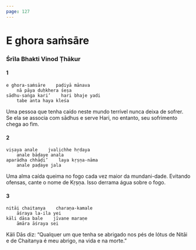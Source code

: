 ```yaml
---
page: 127
---
```


# E ghora saṁsāre

### Śrīla Bhakti Vinod Ṭhākur

#### 1

    e ghora-saṁsāre    paḍiyā mānava
        nā pāya duḥkhera śeṣa
    sādhu-saṅga kari’    hari bhaje yadi
        tabe anta haya kleśa

Uma pessoa que tenha caído neste mundo terrível nunca deixa de sofrer. Se ela se associa com sādhus e serve Hari, no entanto, seu sofrimento chega ao fim.

#### 2

    viṣaya anale    jvalichhe hṛdaya
        anale bāḍaye anala
    aparādha chhāḍi’    laya kṛṣṇa-nāma
        anale paḍaye jala

Uma alma caída queima no fogo cada vez maior da mundani-dade. Evitando ofensas, cante o nome de Kṛṣṇa. Isso derrama água sobre o fogo.

#### 3

    nitāi chaitanya    charaṇa-kamale
        āśraya la-ila yei
    kāli dāsa bale    jīvane maraṇe
        āmāra āśraya sei

Kāli Dās diz: “Qualquer um que tenha se abrigado nos pés de lótus de Nitāi e de Chaitanya é meu abrigo, na vida e na morte.”

